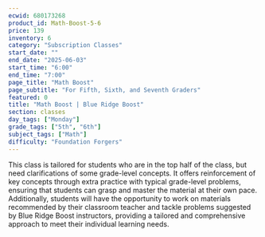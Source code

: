 ```yaml
---
ecwid: 680173268
product_id: Math-Boost-5-6
price: 139
inventory: 6
category: "Subscription Classes"
start_date: ""
end_date: "2025-06-03"
start_time: "6:00"
end_time: "7:00"
page_title: "Math Boost"
page_subtitle: "For Fifth, Sixth, and Seventh Graders"
featured: 0
title: "Math Boost | Blue Ridge Boost"
section: classes
day_tags: ["Monday"]
grade_tags: ["5th", "6th"]
subject_tags: ["Math"]
difficulty: "Foundation Forgers"
---
```

<p>This class is tailored for students who are in the top half of the class, but need clarifications of some grade-level concepts. It offers reinforcement of key concepts through extra practice with typical grade-level problems, ensuring that students can grasp and master the material at their own pace. Additionally, students will have the opportunity to work on materials recommended by their classroom teacher and tackle problems suggested by Blue Ridge Boost instructors, providing a tailored and comprehensive approach to meet their individual learning needs.
</p>
